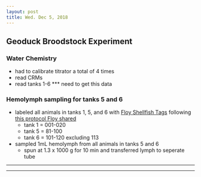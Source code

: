 ```yaml
---
layout: post
title: Wed. Dec 5, 2018
---
```


## Geoduck Broodstock Experiment

### Water Chemistry
- had to calibrate titrator a total of 4 times
- read CRMs
- read tanks 1-6 *** need to get this data

### Hemolymph sampling for tanks 5 and 6
- labeled all animals in tanks 1, 5, and 6 with [Floy Shellfish Tags](http://www.floytag.com/) following [this protocol Floy shared](https://github.com/RobertsLab/resources/blob/master/protocols/External_Protocols/Mussel%20Tag%20Images%20(and%20info).pdf)
	- tank 1 = 001-020
	- tank 5 = 81-100
	- tank 6 = 101-120 excluding 113 
- sampled 1mL hemolymph from all animals in tanks 5 and 6
	- spun at 1.3 x 1000 g for 10 min and transferred lymph to seperate tube




----
****